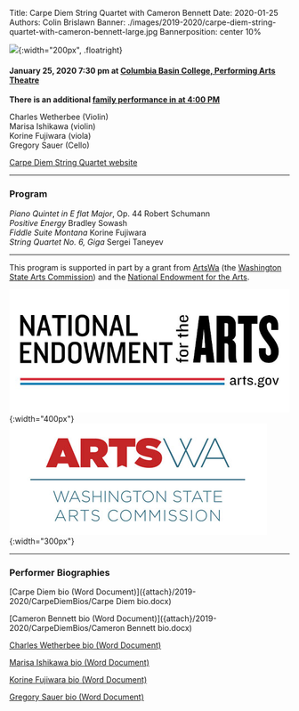 Title: Carpe Diem String Quartet with Cameron Bennett
Date: 2020-01-25
Authors: Colin Brislawn
Banner: ./images/2019-2020/carpe-diem-string-quartet-with-cameron-bennett-large.jpg
Bannerposition: center 10%

![ ]({static}/images/2019-2020/cameron-bennett-small.jpg){:width="200px", .floatright}

#### January 25, 2020 7:30 pm at [Columbia Basin College, Performing Arts Theatre](https://goo.gl/maps/kNZ4DFSqJUNVorCE6)

**There is an additional [family performance in at 4:00 PM]({filename}/2019-2020/CarpeDiemStringQuartetAfternoon.md)**

Charles Wetherbee (Violin) <br>
Marisa Ishikawa (violin) <br>
Korine Fujiwara (viola) <br>
Gregory Sauer (Cello)

[Carpe Diem String Quartet website](https://www.carpediemstringquartet.com)

---

### Program

_Piano Quintet in E flat Major_, Op. 44 Robert Schumann <br>
_Positive Energy_ Bradley Sowash <br>
_Fiddle Suite Montana_ Korine Fujiwara <br>
_String Quartet No. 6, Giga_ Sergei Taneyev

---

This program is supported in part by a grant from [ArtsWa](http://www.arts.wa.gov/) (the [Washington State Arts Commission](http://www.arts.wa.gov/)) and the [National Endowment for the Arts](https://www.arts.gov/).

![NEA Logo](/images/nea-lockup-A-small.jpg){:width="400px"}
![ArtsWA logo](/images/TextOnlyAndFullName-HiRes-small.jpg){:width="300px"}

---

### Performer Biographies

[Carpe Diem bio (Word Document)]({attach}/2019-2020/CarpeDiemBios/Carpe Diem bio.docx)

[Cameron Bennett bio (Word Document)]({attach}/2019-2020/CarpeDiemBios/Cameron Bennett bio.docx)

[Charles Wetherbee bio (Word Document)]({attach}/2019-2020/CarpeDiemBios/Chas+250.docx)

[Marisa Ishikawa bio (Word Document)]({attach}/2019-2020/CarpeDiemBios/Marisa+Short+Bio.docx)

[Korine Fujiwara bio (Word Document)]({attach}/2019-2020/CarpeDiemBios/Korine+150.docx)

[Gregory Sauer bio (Word Document)]({attach}/2019-2020/CarpeDiemBios/Gregory+Short+Bio.docx)
